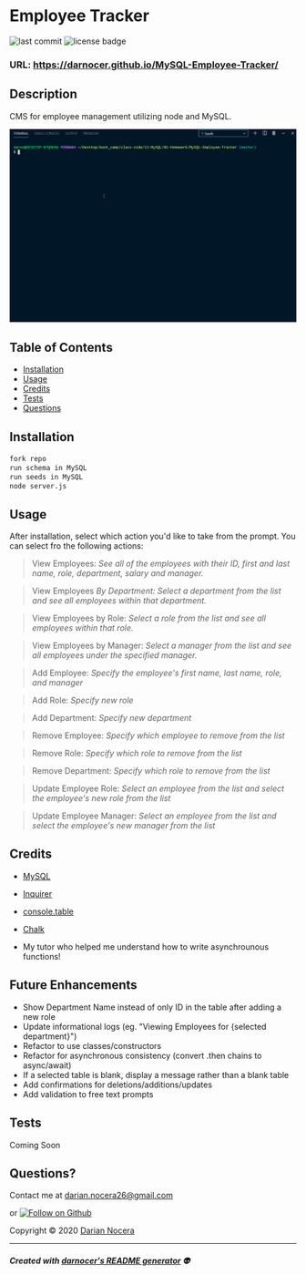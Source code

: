 # Employee Tracker

![last commit](https://img.shields.io/github/last-commit/darnocer/https://github.com/darnocer/MySQL-Employee-Tracker?style=flat-square) ![license badge](https://img.shields.io/github/license/darnocer/https://github.com/darnocer/MySQL-Employee-Tracker?style=flat-square)

### URL: https://darnocer.github.io/MySQL-Employee-Tracker/

## Description

CMS for employee management utilizing node and MySQL.

![demo](assets/demo.gif)

## Table of Contents

- [Installation](#installation)
- [Usage](#usage)
- [Credits](#Credits)
- [Tests](#tests)
- [Questions](#questions)

## Installation

```
fork repo
run schema in MySQL
run seeds in MySQL
node server.js
```

## Usage

After installation, select which action you'd like to take from the prompt. You can select fro the following actions:

> View Employees: _See all of the employees with their ID, first and last name, role, department, salary and manager._

> View Employees _By Department: Select a department from the list and see all employees within that department._

> View Employees by Role: _Select a role from the list and see all employees within that role._

> View Employees by Manager: _Select a manager from the list and see all employees under the specified manager._

> Add Employee: _Specify the employee's first name, last name, role, and manager_

> Add Role: _Specify new role_

> Add Department: _Specify new department_

> Remove Employee: _Specify which employee to remove from the list_

> Remove Role: _Specify which role to remove from the list_

> Remove Department: _Specify which role to remove from the list_

> Update Employee Role: _Select an employee from the list and select the employee's new role from the list_

> Update Employee Manager: _Select an employee from the list and select the employee's new manager from the list_

## Credits

- [MySQL](https://www.npmjs.com/package/mysql)

- [Inquirer](https://www.npmjs.com/package/inquirer)

- [console.table](https://www.npmjs.com/package/console.table)

- [Chalk](https://www.npmjs.com/package/chalk)

- My tutor who helped me understand how to write asynchrounous functions!

## Future Enhancements

- Show Department Name instead of only ID in the table after adding a new role
- Update informational logs (eg. "Viewing Employees for {selected department}")
- Refactor to use classes/constructors
- Refactor for asynchronous consistency (convert .then chains to async/await)
- If a selected table is blank, display a message rather than a blank table
- Add confirmations for deletions/additions/updates
- Add validation to free text prompts

## Tests

Coming Soon

## Questions?

Contact me at [darian.nocera26@gmail.com](mailto:darian.nocera26@gmail.com)

or [![Follow on Github](https://img.shields.io/github/followers/darnocer?label=Follow&style=social)](http://www.github.com/darnocer)

Copyright © 2020 [Darian Nocera](http://www.github.com/darnocer)

---

##### _Created with [darnocer's README generator](https://github.com/darnocer/Node.js-and-ES6-README-Generator)_ 👽
